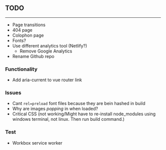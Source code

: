## TODO

---

* Page transitions
* 404 page
* Colophon page
* Fonts?
* Use different analytics tool (Netlify?)
    * Remove Google Analytics
* Rename Github repo

### Functionality

* Add aria-current to vue router link

### Issues

* Cant `rel=preload` font files because they are bein hashed in build
* Why are images *popping* in when loaded?
* Critical CSS (not working/Might have to re-install node_modules using windows terminal, not linux. Then run build command.)

### Test

* Workbox service worker

